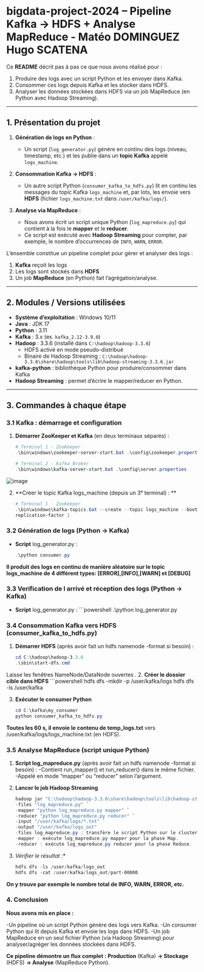 # bigdata-project-2024 – Pipeline Kafka → HDFS + Analyse MapReduce - Matéo DOMINGUEZ Hugo SCATENA
Ce **README** décrit pas à pas ce que nous avons réalisé pour :

1. Produire des logs avec un script Python et les envoyer dans Kafka.  
2. Consommer ces logs depuis Kafka et les stocker dans HDFS.  
3. Analyser les données stockées dans HDFS via un job MapReduce (en Python avec Hadoop Streaming).

---

## 1. Présentation du projet

1. **Génération de logs en Python** :  
   - Un script (`log_generator.py`) génère en continu des logs (niveau, timestamp, etc.) et les publie dans un **topic Kafka** appelé `logs_machine`.

2. **Consommation Kafka → HDFS** :  
   - Un autre script Python (`consumer_kafka_to_hdfs.py`) lit en continu les messages du topic Kafka `logs_machine` et, par lots, les envoie vers **HDFS** (fichier `logs_machine.txt` dans `/user/kafka/logs/`).

3. **Analyse via MapReduce** :  
   - Nous avons écrit un script unique Python (`log_mapreduce.py`) qui contient à la fois le **mapper** et le **reducer**.  
   - Ce script est exécuté avec **Hadoop Streaming** pour compter, par exemple, le nombre d’occurrences de `INFO`, `WARN`, `ERROR`.

L’ensemble constitue un pipeline complet pour gérer et analyser des logs :  
1. **Kafka** reçoit les logs  
2. Les logs sont stockés dans **HDFS**  
3. Un job **MapReduce** (en Python) fait l’agrégation/analyse.

---

## 2. Modules / Versions utilisées

- **Système d’exploitation** : Windows 10/11  
- **Java** : JDK 17  
- **Python** : 3.11  
- **Kafka** : 3.x (ex. `kafka_2.12-3.9.0`)  
- **Hadoop** : 3.3.6 (installé dans `C:\hadoop\hadoop-3.3.6`)  
  - HDFS activé en mode pseudo-distribué  
  - Binaire de Hadoop Streaming : `C:\hadoop\hadoop-3.3.6\share\hadoop\tools\lib\hadoop-streaming-3.3.6.jar`  
- **kafka-python** : bibliothèque Python pour produire/consommer dans Kafka  
- **Hadoop Streaming** : permet d’écrire le mapper/reducer en Python.

---

## 3. Commandes à chaque étape

### 3.1 Kafka : démarrage et configuration

1. **Démarrer ZooKeeper et Kafka** (en deux terminaux séparés) :  
   ```powershell
   # Terminal 1 - ZooKeeper
   .\bin\windows\zookeeper-server-start.bat .\config\zookeeper.properties

   # Terminal 2 - Kafka Broker
   .\bin\windows\kafka-server-start.bat .\config\server.properties
![image](https://github.com/user-attachments/assets/d14837e0-262c-4321-a176-25a14e3eaebe)

   
2. **Créer le topic Kafka logs_machine (depuis un 3ᵉ terminal) : **
   ```powershell
   # Terminal 1 - ZooKeeper
   .\bin\windows\kafka-topics.bat --create --topic logs_machine --bootstrap-server localhost:9092 --partitions 3 -- 
   replication-factor 1
   
### 3.2 Génération de logs (Python → Kafka)
   - **Script** log_generator.py :
      ```powershell
      .\python consumer.py
   **Il produit des logs en continu de manière aléatoire sur le topic logs_machine de 4 différent types: [ERROR],[INFO],[WARN] et [DEBUG]**

### 3.3 Verification de l arrivé et réception des logs (Python → Kafka)
- **Script** log_generator.py :
      ```powershell
      .\python log_generator.py
   
### 3.4 Consommation Kafka vers HDFS (consumer_kafka_to_hdfs.py)
   1. **Démarrer HDFS** (après avoir fait un hdfs namenode -format si besoin) :
       ```powershell
      cd C:\hadoop\hadoop-3.3.6
      .\sbin\start-dfs.cmd
   Laisse les fenêtres NameNode/DataNode ouvertes
   .
   2. **Créer le dossier cible dans HDFS**
       ```powershell
       hdfs dfs -mkdir -p /user/kafka/logs
       hdfs dfs -ls /user/kafka
       
   3. **Exécuter le consumer Python**
       ```powershell
      cd C:\kafka\my_consumer
      python consumer_kafka_to_hdfs.py
   **Toutes les 60 s, il envoie le contenu de temp_logs.txt** vers /user/kafka/logs/logs_machine.txt (en HDFS).

### 3.5 Analyse MapReduce (script unique Python)

   1. **Script  log_mapreduce.py** (après avoir fait un hdfs namenode -format si besoin) :
      -Contient run_mapper() et run_reducer() dans le même fichier.
      -Appelé en mode “mapper” ou “reducer” selon l’argument.
      
   2. **Lancer le job Hadoop Streaming**
       ```powershell
       hadoop jar "C:\hadoop\hadoop-3.3.6\share\hadoop\tools\lib\hadoop-streaming-3.3.6.jar" `
       -files "log_mapreduce.py" `
       -mapper "python log_mapreduce.py mapper" `
       -reducer "python log_mapreduce.py reducer" `
       -input "/user/kafka/logs/*.txt" `
       -output "/user/kafka/logs_out"
      -files log_mapreduce.py : transfère le script Python sur le cluster.
      -mapper : exécute log_mapreduce.py mapper pour la phase Map.
      -reducer : exécute log_mapreduce.py reducer pour la phase Reduce.

       
   3. *Vérifier le résultat :**
       ```powershell
      hdfs dfs -ls /user/kafka/logs_out
      hdfs dfs -cat /user/kafka/logs_out/part-00000
   **On y trouve par exemple le nombre total de INFO, WARN, ERROR, etc.**

### 4. Conclusion

   **Nous avons mis en place :**

   -Un pipeline où un script Python génère des logs vers Kafka.
   -Un consumer Python qui lit depuis Kafka et envoie les logs dans HDFS.
   -Un job MapReduce en un seul fichier Python (via Hadoop Streaming) pour analyser/agréger les données stockées dans HDFS.

**Ce pipeline démontre un flux complet :**
**Production** (Kafka) **→ Stockage** (HDFS) **→ Analyse** (MapReduce Python).
   



   
